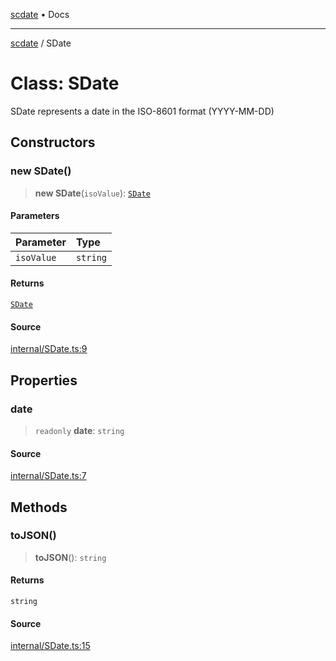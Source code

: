 [scdate](../README.md) • Docs

---

[scdate](../README.md) / SDate

# Class: SDate

SDate represents a date in the ISO-8601 format (YYYY-MM-DD)

## Constructors

### new SDate()

> **new SDate**(`isoValue`): [`SDate`](SDate.md)

#### Parameters

| Parameter  | Type     |
| :--------- | :------- |
| `isoValue` | `string` |

#### Returns

[`SDate`](SDate.md)

#### Source

[internal/SDate.ts:9](https://github.com/ericvera/scdate/blob/98b214c4aab6f5cdb39bc8c115252b89b40ce8a7/src/internal/SDate.ts#L9)

## Properties

### date

> `readonly` **date**: `string`

#### Source

[internal/SDate.ts:7](https://github.com/ericvera/scdate/blob/98b214c4aab6f5cdb39bc8c115252b89b40ce8a7/src/internal/SDate.ts#L7)

## Methods

### toJSON()

> **toJSON**(): `string`

#### Returns

`string`

#### Source

[internal/SDate.ts:15](https://github.com/ericvera/scdate/blob/98b214c4aab6f5cdb39bc8c115252b89b40ce8a7/src/internal/SDate.ts#L15)
